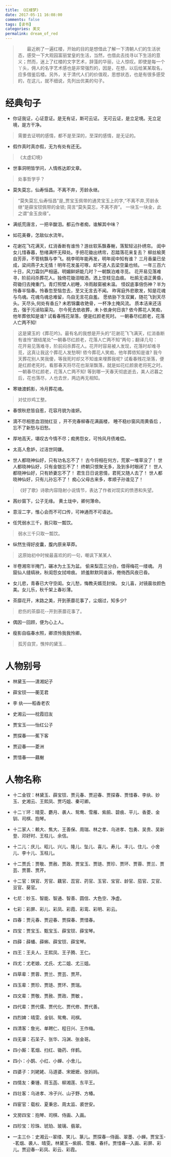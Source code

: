 ```yaml
---
title: 《红楼梦》
date: 2017-05-11 16:08:00
comments: false
tags: [读书]
categories: 美文
permalink: dream_of_red
---
```


> &emsp;&emsp;最近刷了一遍红楼，开始的目的是想借此了解一下清朝人们的生活状态，感受一下大观园富丽堂皇的生活，当然，也借此去找寻以下生活的意义；然而，迷上了红楼的文字艺术，辞藻的华丽，让人惊叹。即使是每一个丫头，佣人的名字艺术感也是非常强烈的，因是，在想，以后给某某取名，应多借鉴后楼。另外，关于清代人们的价值观，思想状态，也是有很多感受的，在这儿，就不细说，先列出优美的句子。

# 经典句子

- 你证我证，心证意证。是无有证，斯可云证。
无可云证，是立足境。无立足境，是方干净。
> 需要去证明的感情，都不是至深的，至深的感情，是无证的。  

- 假作真时真亦假，无为有处有还无。
> 《太虚幻境》   

- 世事洞明皆学问，人情练达即文章。
> 处事哲学乎？  

- 莫失莫忘，仙寿恒昌。不离不弃，芳龄永继。
> “莫失莫忘,仙寿恒昌”是_贾宝玉佩带的通灵宝玉上的字,“不离不弃,芳龄永继“是薛宝钗佩带的金锁;
简言“莫失莫忘，不离不弃”。  一块玉一块金，此之谓“金玉良缘”。

- 满纸荒唐言，一把辛酸泪。都云作者痴，谁解其中味？

- 如花美眷，怎敌似水流年。

- 花谢花飞花满天，红消香断有谁怜？游丝软系飘春榭，落絮轻沾扑绣帘。
闺中女儿惜春暮，愁绪满怀无释处。手把花锄出绣帘，忍踏落花来复去？ 
柳丝榆荚自芳菲，不管桃飘与李飞。桃李明年能再发，明年闺中知有谁？ 
三月香巢已垒成，梁间燕子太无情！明年花发虽可啄，却不道人去梁空巢也倾。 
一年三百六十日，风刀霜剑严相逼。明媚鲜妍能几时？一朝飘泊难寻觅。 
花开易见落难寻，阶前闷杀葬花人。独倚花锄泪暗洒，洒上空枝见血痕。 
杜鹃无语正黄昏，荷锄归去掩重门。青灯照壁人初睡，冷雨敲窗被未温。 
怪奴底事倍伤神？半为怜春半恼春。怜春忽至恼忽去，至又无言去不闻。 
昨宵庭外悲歌发，知是花魂与鸟魂。花魂鸟魂总难留，鸟自无言花自羞。
愿依胁下生双翼，随花飞到天尽头。天尽头,何处有香丘? 
未若锦囊收艳骨，一杯净土掩风流。 质本洁来还洁去，强于污淖陷渠沟。 
尔今死去依收葬，未卜依身何日丧? 依今葬花人笑痴，他年葬依知是谁? 
试看春残花渐落，便是红颜老死时。 一朝春尽红颜老，花落人亡两不知!  
> 这是黛玉的《葬花吟》。最有名的我想是开头的“花谢花飞飞满天，红消香断有谁怜”跟结尾处“一朝春尽红颜老，花落人亡两不知”两句；翻译几句：  
> 花开易见落难寻，阶前闷杀葬花人。花开时容易被人发现，花落时却难寻觅，这真让我这个葬花人发愁啊!
> 侬今葬花人笑痴，他年葬侬知是谁? 我今天葬花别人笑我傻，等我死时却又不知谁来埋葬我呢? 
> 试看春残花渐落，便是红颜老死时。看那春天将尽花也渐渐飘落，就是如花红颜衰老将死之时。 
> 一朝春尽红颜老，花落人亡两不知! 等到哪一天春天彻底逝去，美人迟暮之后，花也落尽，人也去世，两边再无相知。  

- 寒塘渡鹤影，冷月葬花魂。
> 对仗炒鸡工整。  

- 春恨秋悲皆自惹，花容月貌为谁妍。  

- 滴不尽相思血泪抛红豆 ，开不完春柳春花满画楼，
睡不稳纱窗风雨黄昏后 ，忘不了新愁与旧愁。

- 厚地高天，堪叹古今情不尽；痴男怨女，可怜风月债难偿。

- 太高人愈妒，过洁世同嫌。

- 世人都晓神仙好，只有功名忘不了！ 
古今将相在何方，荒冢一堆草没了！ 
世人都晓神仙好，只有金银忘不了！ 
终朝只恨聚无多，及到多时眼闭了！ 
世人都晓神仙好，只有娇妻忘不了！ 
君生日日说恩情，君死又随人去了！ 
世人都晓神仙好，只有儿孙忘不了！ 
痴心父母古来多，孝顺子孙谁见了！
>  《好了歌》诗歌内容隐射小说情节，表达了作者对现实的愤懑和失望。  

- 茜纱窗下，公子无缘。 
黄土垅中，卿何薄命。

- 意淫二字，惟心会而不可口传，可神通而不可语达。

- 任凭弱水三千，我只取一瓢饮。
> 弱水三千只取一瓢饮。

- 纵然生得好皮囊，腹内原来草莽。
> 这原始初中时候最喜欢的的一句，嘲讽下某某人

- 半卷湘帘半掩门，碾冰为土玉为盆。 
偷来梨蕊三分白，借得梅花一缕魂。 
月窟仙人缝缟袂，秋闺怨女拭啼痕。 
娇羞默默同谁诉，倦倚西风夜已昏。

- 女儿悲，青春已大守空闺。女儿愁，悔教夫婿觅封侯。
女儿喜，对镜晨妆颜色美。女儿乐，秋千架上春衫薄。

- 茶靡花开，末路之美，开到荼蘼花事了，尘烟过，知多少? 
> 悲伤的茶靡花--开到荼蘼花事了。  

- 偶因一回顾，便为心上人。  

- 瘦影自临春水照，卿须怜我我怜卿。
> 孤芳自赏，憔悴的黛玉...

# 人物别号

- 林黛玉——潇湘妃子

- 薛宝钗——蘅芜君

- 李 纨——稻香老农

- 史湘云——枕霞旧友

- 贾宝玉——怡红公子

- 贾探春——蕉下客

- 贾迎春——菱洲

- 贾惜春——藕榭

# 人物名称
- 十二金钗：林黛玉、薛宝钗、贾元春、贾迎春、贾探春、贾惜春、李纨、妙玉、史湘云、王熙凤、贾巧姐、秦可卿。 　　

- 十二丫环：晴雯、麝月、袭人、鸳鸯、雪雁、紫鹃、碧痕、平儿、香菱、金钏、司棋、抱琴。

- 十二家人：赖大、焦大、王善保、周瑞、林之孝、乌进孝、包勇、吴贵、吴新登、邓好时、王柱儿、余信。 
　　
- 十二儿：庆儿、昭儿、兴儿、隆儿、坠儿、喜儿、寿儿、丰儿、住儿、小舍儿、李十儿、玉柱儿。 　
　
- 十二贾氏：贾敬、贾赦、贾政、贾宝玉、贾琏、贾珍、贾环、贾蓉、贾兰、贾芸、贾蔷、贾芹。 
　　
- 十二官：琪官、芳官、藕官、蕊官、药官、玉官、宝官、龄官、茄官、艾官、豆官、葵官。 
　　
- 七尼：妙玉、智能、智通、智善、圆信、大色空、净虚。
 　　
- 七彩：彩屏、彩儿、彩凤、彩霞、彩鸾、彩明、彩云。 　
　
- 四春：贾元春、贾迎春、贾探春、贾惜春。 
　　
- 四宝：贾宝玉、甄宝玉、薛宝钗、薛宝琴。

- 四薛：薛蟠、薛蝌、薛宝钗、薛宝琴。 　
　
- 四王：王夫人、王熙凤、王子腾、王仁。 　
　
- 四尤：尤老娘、尤氏、尤二姐、尤三姐。 
　　
- 四草辈：贾蓉、贾兰、贾芸、贾芹。 　

- 四玉辈：贾珍、贾琏、贾环、贾瑞。 　

- 四文辈：贾敬、贾赦、贾政、贾敏 。　

- 四代辈：贾代儒、贾代化、贾代修、贾代善。 　

- 四烈婢：晴雯、金钏、鸳鸯、司棋。 　

- 四清客：詹光、单聘仁、程日兴、王作梅。 　

- 四无辜：石呆子、张华、冯渊、张金哥。 　

- 四小厮：茗烟、扫红、锄药、伴鹤。 　 

- 四小：小鹊、小红、小蝉、小舍儿。 　　

- 四婆子：刘姥姥、马道婆、宋嬷嬷、张妈妈。 　 

- 四情友：秦锺、蒋玉菡、柳湘莲、东平王。 

- 四壮客：乌进孝、冷子兴、山子野、方椿。  

- 四宦官：载权、夏秉忠、周太监、裘世安。  

- 文房四宝：抱琴、司棋、侍画、入画。  

- 四珍宝：珍珠、琥珀、玻璃、翡翠。  

- 一主三仆：史湘云--翠缕、笑儿、篆儿。贾探春--侍画、翠墨、小蝉。贾宝玉--茗烟、袭人、晴雯。林黛玉--紫鹃、雪雁、春纤。贾惜春--入画、彩屏、彩儿。贾迎春--彩凤、彩云、彩霞。